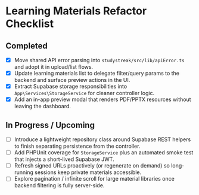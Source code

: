 # Learning Materials Refactor Checklist

## Completed
- [x] Move shared API error parsing into `studystreak/src/lib/apiError.ts` and adopt it in upload/list flows.
- [x] Update learning materials list to delegate filter/query params to the backend and surface preview actions in the UI.
- [x] Extract Supabase storage responsibilities into `App\Services\StorageService` for cleaner controller logic.
- [x] Add an in-app preview modal that renders PDF/PPTX resources without leaving the dashboard.

## In Progress / Upcoming
- [ ] Introduce a lightweight repository class around Supabase REST helpers to finish separating persistence from the controller.
- [ ] Add PHPUnit coverage for `StorageService` plus an automated smoke test that injects a short-lived Supabase JWT.
- [ ] Refresh signed URLs proactively (or regenerate on demand) so long-running sessions keep private materials accessible.
- [ ] Explore pagination / infinite scroll for large material libraries once backend filtering is fully server-side.
